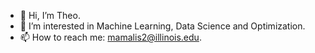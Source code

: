 - 👋 Hi, I’m Theo.
- 👀 I’m interested in Machine Learning, Data Science and Optimization.
- 📫 How to reach me: mamalis2@illinois.edu.
